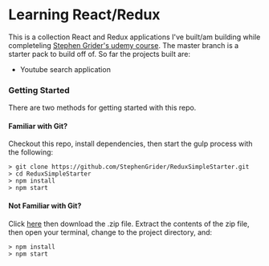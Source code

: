 Learning React/Redux 
====================
This is a collection React and Redux applications I've built/am building while completeling [Stephen Grider's udemy course](https://www.udemy.com/react-redux/). The master branch is a starter pack to build off of. So far the projects built are:

* Youtube search application 

### Getting Started

There are two methods for getting started with this repo.

#### Familiar with Git?
Checkout this repo, install dependencies, then start the gulp process with the following:

```
> git clone https://github.com/StephenGrider/ReduxSimpleStarter.git
> cd ReduxSimpleStarter
> npm install
> npm start
```

#### Not Familiar with Git?
Click [here](https://github.com/StephenGrider/ReactStarter/releases) then download the .zip file.  Extract the contents of the zip file, then open your terminal, change to the project directory, and:

```
> npm install
> npm start
```
